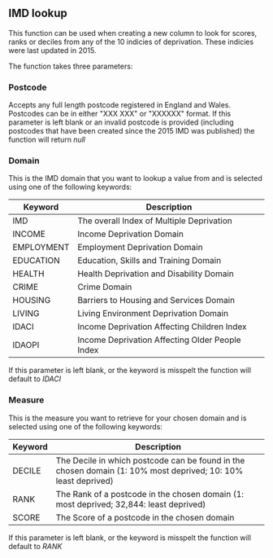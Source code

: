 ## IMD lookup

This function can be used when creating a new column to look for scores, ranks or deciles from any of the 10 indicies of deprivation. These indicies were last updated in 2015.

The function takes three parameters:

### Postcode
Accepts any full length postcode registered in England and Wales. Postcodes can be in either "XXX XXX" or "XXXXXX" format.
If this parameter is left blank or an invalid postcode is provided (including postcodes that have been created since the 2015 IMD was published) the function will return *null*

### Domain
This is the IMD domain that you want to lookup a value from and is selected using one of the following keywords:

Keyword | Description
--- | ---
IMD | The overall Index of Multiple Deprivation
INCOME | Income Deprivation Domain
EMPLOYMENT | Employment Deprivation Domain
EDUCATION | Education, Skills and Training Domain
HEALTH | Health Deprivation and Disability Domain
CRIME | Crime Domain
HOUSING | Barriers to Housing and Services Domain
LIVING | Living Environment Deprivation Domain
IDACI | Income Deprivation Affecting Children Index
IDAOPI | Income Deprivation Affecting Older People Index

If this parameter is left blank, or the keyword is misspelt the function will default to *IDACI*

### Measure
This is the measure you want to retrieve for your chosen domain and is selected using one of the following keywords:

Keyword | Description
--- | ---
DECILE | The Decile in which postcode can be found in the chosen domain (1: 10% most deprived; 10: 10% least deprived)
RANK | The Rank of a postcode in the chosen domain (1: most deprived; 32,844: least deprived)
SCORE | The Score of a postcode in the chosen domain

If this parameter is left blank, or the keyword is misspelt the function will default to *RANK*
